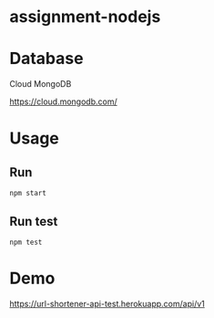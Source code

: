 # assignment-nodejs

# Database
Cloud MongoDB

https://cloud.mongodb.com/

# Usage
## Run
```
npm start
```

## Run test
```
npm test
```

# Demo
https://url-shortener-api-test.herokuapp.com/api/v1
